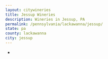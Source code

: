 ```yaml
---
layout: citywineries
title: Jessup Wineries
description: Wineries in Jessup, PA
permalink: /pennsylvania/lackawanna/jessup/
state: pa
county: lackawanna
city: jessup
---
```

-
